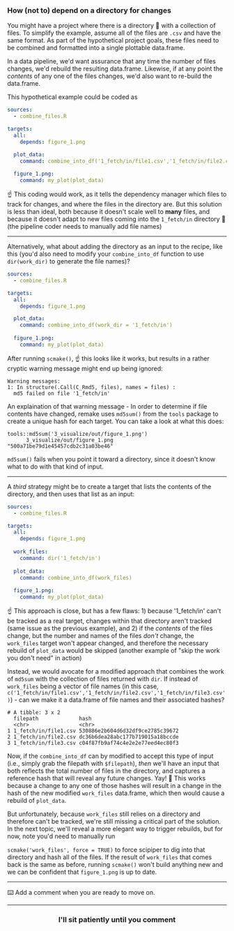 ### How (not to) depend on a directory for changes

You might have a project where there is a directory :file_folder: with a collection of files. To simplify the example, assume all of the files are `.csv` and have the same format. As part of the hypothetical project goals, these files need to be combined and formatted into a single plottable data.frame. 

In a data pipeline, we'd want assurance that any time the number of files changes, we'd rebuild the resulting data.frame. Likewise, if at any point the _contents_ of any one of the files changes, we'd also want to re-build the data.frame. 

This hypothetical example could be coded as 
```yaml
sources:
  - combine_files.R

targets:
  all:
    depends: figure_1.png

  plot_data:
    command: combine_into_df('1_fetch/in/file1.csv','1_fetch/in/file2.csv','1_fetch/in/file3.csv')
    
  figure_1.png:
    command: my_plot(plot_data)
```

:point_up: This coding would work, as it tells the dependency manager which files to track for changes, and where the files in the directory are. But this solution is less than ideal, both because it doesn't scale well to **many** files, and because it doesn't adapt to new files coming into the `1_fetch/in` directory :file_folder: (the pipeline coder needs to manually add file names)

---

Alternatively, what about adding the directory as an input to the recipe, like this (you'd also need to modify your `combine_into_df` function to use `dir(work_dir)` to generate the file names)?
```yaml
sources:
  - combine_files.R

targets:
  all:
    depends: figure_1.png

  plot_data:
    command: combine_into_df(work_dir = '1_fetch/in')
    
  figure_1.png:
    command: my_plot(plot_data)
```

After running `scmake()`, :point_up: this looks like it works, but results in a rather cryptic warning message might end up being ignored:
```
Warning messages:
1: In structure(.Call(C_Rmd5, files), names = files) :
  md5 failed on file '1_fetch/in'
```

An explaination of that warning message - In order to determine if file contents have changed, remake uses `md5sum()` from the `tools` package to create a unique hash for each target. You can take a look at what this does:
```
tools::md5sum('3_visualize/out/figure_1.png')
      3_visualize/out/figure_1.png 
"500a71be79d1e45457cdb2c31a03be46" 
```
`md5sum()` fails when you point it toward a directory, since it doesn't know what to do with that kind of input. 

---

A _third_ strategy might be to create a target that lists the contents of the directory, and then uses that list as an input:
```yaml
sources:
  - combine_files.R

targets:
  all:
    depends: figure_1.png
  
  work_files:
    command: dir('1_fetch/in')
  
  plot_data:
    command: combine_into_df(work_files)
    
  figure_1.png:
    command: my_plot(plot_data)
```
:point_up: This approach is close, but has a few flaws: 1) because '1_fetch/in' can't be tracked as a real target, changes within that directory aren't tracked (same issue as the previous example), and 2) if the _contents_ of the files change, but the number and names of the files _don't_ change, the `work_files` target won't appear changed, and therefore the necessary rebuild of `plot_data` would be skipped (another example of "skip the work you don't need" in action)

Instead, we would avocate for a modified approach that combines the work of `md5sum` with the collection of files returned with `dir`. If instead of `work_files` being a vector of file names (in this case, `c('1_fetch/in/file1.csv','1_fetch/in/file2.csv','1_fetch/in/file3.csv')`) - can we make it a data.frame of file names and their associated hashes?
```
# A tibble: 3 x 2
  filepath             hash                            
  <chr>                <chr>                           
1 1_fetch/in/file1.csv 530886e2b604d6d32df9ce2785c39672
2 1_fetch/in/file2.csv dc36b6dea28abc177b719015a18bccde
3 1_fetch/in/file3.csv c04f87fb9af74c4e2e2e77eed4ec80f3
```
Now, if the `combine_into_df` can by modified to accept this type of input (i.e., simply grab the filepath with `$filepath`), _then_ we'll have an input that both reflects the total number of files in the directory, and captures a reference hash that will reveal any future changes. Yay! :star2: This works because a change to any one of those hashes will result in a change in the hash of the new modified `work_files` data.frame, which then would cause a rebuild of `plot_data`. 

But unfortunately, because `work_files` still relies on a directory and therefore can't be tracked, we're still missing a critical part of the solution. In the next topic, we'll reveal a more elegant way to trigger rebuilds, but for now, note you'd need to manually run

`scmake('work_files', force = TRUE)` to force scipiper to dig into that directory and hash all of the files. If the result of `work_files` that comes back is the same as before, running `scmake()` won't build anything new and we can be confident that `figure_1.png` is up to date. 

---

:keyboard: Add a comment when you are ready to move on.  

<hr>
<h3 align="center">I'll sit patiently until you comment</h3>
